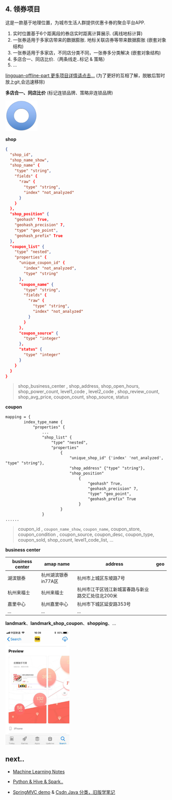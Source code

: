 ## 4. 领券项目

这是一款基于地理位置，为城市生活人群提供优惠卡券的聚合平台APP.

1. 实时位置基于6个距离段的券店实时距离计算展示. (离线地标计算)
2. 一张券适用于多家店带来的数据膨胀. 地标关联店券等带来数据膨胀 (嵌套对象结构)
3. 一张券适用于多家店，不同店分类不同，一张券多分类解决 (嵌套对象结构)
4. 多店合一、同店比价.（两条线走..标记 & 策略）
5. ...

[lingquan-offline-part 更多项目详情请点击...][1]   (为了更好的互相了解，脱敏后暂时放上git,会迅速移除)

**多店合一、同店比价** (标记连锁品牌、策略非连锁品牌)

<div class="limg1">
<img src="/images/pro/lq6.jpeg" width="100" />
</div>

**shop**

```json
{
  "shop_id",
  "shop_name_show",
  "shop_name" {
    "type" "string",
    "fields" {
      "raw" {
        "type" "string",
        "index" "not_analyzed"
      }
    }
  },
  "shop_position" {
    "geohash" True,
    "geohash_precision" 7,
    "type" "geo_point",
    "geohash_prefix" True
  },
  "coupon_list" {
    "type" "nested",
    "properties" {
      "unique_coupon_id" {
        "index" "not_analyzed",
        "type" "string"
      },
      "coupon_name" {
        "type" "string",
        "fields" {
          "raw" {
            "type" "string",
            "index" "not_analyzed"
          }
        }
      },
      "coupon_source" {
        "type" "integer"
      },
      "status" {
        "type" "integer"
      }
    }
  }
}
```

> shop_business_center , shop_address, shop_open_hours, shop_power_count,  level1_code , level2_code , shop_review_count, shop_avg_price, coupon_count, shop_source, status

**coupon**

`````````
mapping = {
        index_type_name {
            "properties" {
                ...
                "shop_list" {
                    "type" "nested",
                    "properties"
                        {
                            "unique_shop_id" {'index' 'not_analyzed', "type" "string"},
                            "shop_address" {"type" "string"},
                            "shop_position"
                                {
                                    "geohash" True,
                                    "geohash_precision" 7,
                                    "type" "geo_point",
                                    "geohash_prefix" True
                                }
                        }
                }
......
`````````

> coupon_id , `coupon_name_show`, `coupon_name`, coupon_store, coupon_condition , coupon_source, coupon_desc, coupon_type, coupon_sold, shop_count, level1_code_list, ...

**business center**

business center |amap name |  address | geo
---- | ---- | ---- | ----  
湖滨银泰 | 杭州湖滨银泰in77A区 | 杭州市上城区东坡路7号 |
杭州来福士 | 杭州来福士 | 杭州市江干区钱江新城富春路与新业路交汇处往北200米 |
嘉里中心 | 杭州嘉里中心 | 杭州市下城区延安路353号 |
... | ... | ...

**landmark**、**landmark_shop_coupon**、**shopping**、...

<img src="/images/pro/lq5.jpeg" width="200" />

## next..

- [Machine Learning Notes][5]

- [Python & Hive & Spark..][6]

- [SpringMVC demo][s1] & [Csdn Java 分类，旧版学笔记][c1]

[s1]: https://github.com/blair101/language/tree/master/java/springMVC_demo
[c1]: https://blog.csdn.net/robbyo/article/category/1328994/14

[1]: https://github.com/blair101/baby/tree/master/cron-lingquan-offline-part
[2]: https://github.com/blair101/bigdata/tree/master/bigdata-offline-demo
[4]: /user_profile_content_interest/
[5]: /deeplearning/
[6]: /project_frame/

[redis_part]: https://github.com/blair101/baby/tree/master/redis
[img1]: /images/resume_project/user_interest_img.png
